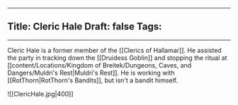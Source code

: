 
---
Title: Cleric Hale
Draft: false
Tags:
  - 
---

Cleric Hale is a former member of the [[Clerics of Hallamar]]. He assisted the party in tracking down the [[Druidess Goblin]] and stopping the ritual at [[content/Locations/Kingdom of Breitek/Dungeons, Caves, and Dangers/Muldri's Rest|Muldri's Rest]]. He is working with [[RotThorn|RotThorn's Bandits]], but isn't a bandit himself.

![[ClericHale.jpg|400]]